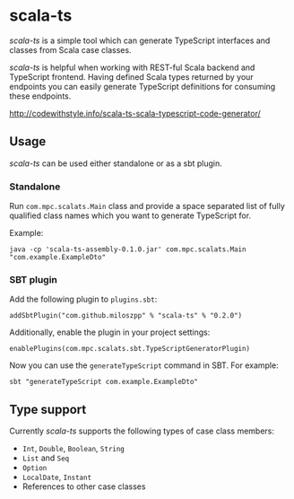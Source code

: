 # scala-ts

*scala-ts* is a simple tool which can generate TypeScript interfaces and classes from Scala case classes.

*scala-ts* is helpful when working with REST-ful Scala backend and TypeScript frontend. Having defined Scala types returned by your endpoints you can easily generate TypeScript definitions for consuming these endpoints.

http://codewithstyle.info/scala-ts-scala-typescript-code-generator/

## Usage

*scala-ts* can be used either standalone or as a sbt plugin.

### Standalone

Run `com.mpc.scalats.Main` class and provide a space separated list of fully qualified class names which you want to generate TypeScript for. 

Example:
```
java -cp 'scala-ts-assembly-0.1.0.jar' com.mpc.scalats.Main "com.example.ExampleDto"
```

### SBT plugin

Add the following plugin to `plugins.sbt`:
```
addSbtPlugin("com.github.miloszpp" % "scala-ts" % "0.2.0")
```

Additionally, enable the plugin in your project settings:
```
enablePlugins(com.mpc.scalats.sbt.TypeScriptGeneratorPlugin)
```

Now you can use the `generateTypeScript` command in SBT. For example:
```
sbt "generateTypeScript com.example.ExampleDto"
```

## Type support

Currently *scala-ts* supports the following types of case class members:
* `Int`, `Double`, `Boolean`, `String`
* `List` and `Seq`
* `Option`
* `LocalDate`, `Instant`
* References to other case classes
